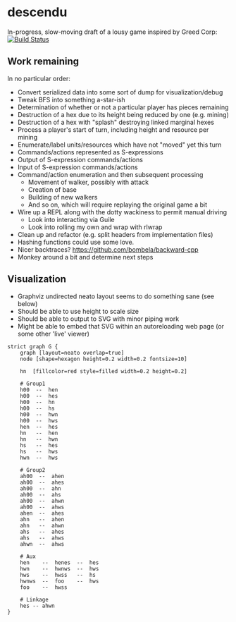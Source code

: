 descendu
========

In-progress, slow-moving draft of a lousy game inspired by Greed Corp: [![Build
Status](https://travis-ci.org/RhysU/descendu.svg?branch=master)](https://travis-ci.org/RhysU/descendu)

Work remaining
--------------

In no particular order:

 * Convert serialized data into some sort of dump for visualization/debug
 * Tweak BFS into something a-star-ish
 * Determination of whether or not a particular player has pieces remaining
 * Destruction of a hex due to its height being reduced by one (e.g. mining)
 * Destruction of a hex with "splash" destroying linked marginal hexes
 * Process a player's start of turn, including height and resource per mining
 * Enumerate/label units/resources which have not "moved" yet this turn
 * Commands/actions represented as S-expressions
 * Output of S-expression commands/actions
 * Input of S-expression commands/actions
 * Command/action enumeration and then subsequent processing
     * Movement of walker, possibly with attack
     * Creation of base
     * Building of new walkers
     * And so on, which will require replaying the original game a bit
 * Wire up a REPL along with the dotty wackiness to permit manual driving
     * Look into interacting via Guile
     * Look into rolling my own and wrap with rlwrap
 * Clean up and refactor (e.g. split headers from implementation files)
 * Hashing functions could use some love.
 * Nicer backtraces? https://github.com/bombela/backward-cpp
 * Monkey around a bit and determine next steps

Visualization
-------------

 * Graphviz undirected neato layout seems to do something sane (see below)
 * Should be able to use height to scale size
 * Should be able to output to SVG with minor piping work
 * Might be able to embed that SVG within an autoreloading web page
   (or some other 'live' viewer)

```
strict graph G {
    graph [layout=neato overlap=true]
    node [shape=hexagon height=0.2 width=0.2 fontsize=10]

    hn  [fillcolor=red style=filled width=0.2 height=0.2]

    # Group1
    h00  --  hen
    h00  --  hes
    h00  --  hn
    h00  --  hs
    h00  --  hwn
    h00  --  hws
    hen  --  hes
    hn   --  hen
    hn   --  hwn
    hs   --  hes
    hs   --  hws
    hwn  --  hws

    # Group2
    ah00  --  ahen
    ah00  --  ahes
    ah00  --  ahn
    ah00  --  ahs
    ah00  --  ahwn
    ah00  --  ahws
    ahen  --  ahes
    ahn   --  ahen
    ahn   --  ahwn
    ahs   --  ahes
    ahs   --  ahws
    ahwn  --  ahws

    # Aux
    hen    --  henes  --  hes
    hwn    --  hwnws  --  hws
    hws    --  hwss   --  hs
    hwnws  --  foo    --  hws
    foo    --  hwss

    # Linkage
    hes -- ahwn
}
```
